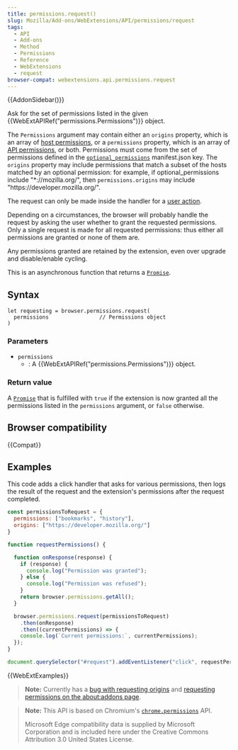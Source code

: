 ```yaml
---
title: permissions.request()
slug: Mozilla/Add-ons/WebExtensions/API/permissions/request
tags:
  - API
  - Add-ons
  - Method
  - Permissions
  - Reference
  - WebExtensions
  - request
browser-compat: webextensions.api.permissions.request
---
```


{{AddonSidebar()}}

Ask for the set of permissions listed in the given {{WebExtAPIRef("permissions.Permissions")}} object.

The `Permissions` argument may contain either an `origins` property, which is an array of [host permissions](/en-US/docs/Mozilla/Add-ons/WebExtensions/manifest.json/permissions#host_permissions), or a `permissions` property, which is an array of [API permissions](/en-US/docs/Mozilla/Add-ons/WebExtensions/manifest.json/permissions#api_permissions), or both. Permissions must come from the set of permissions defined in the [`optional_permissions`](/en-US/docs/Mozilla/Add-ons/WebExtensions/manifest.json/optional_permissions) manifest.json key. The `origins` property may include permissions that match a subset of the hosts matched by an optional permission: for example, if optional_permissions include "\*://mozilla.org/", then `permissions.origins` may include "https\://developer.mozilla.org/".

The request can only be made inside the handler for a [user action](/en-US/docs/Mozilla/Add-ons/WebExtensions/User_actions).

Depending on a circumstances, the browser will probably handle the request by asking the user whether to grant the requested permissions. Only a single request is made for all requested permissions: thus either all permissions are granted or none of them are.

Any permissions granted are retained by the extension, even over upgrade and disable/enable cycling.

This is an asynchronous function that returns a [`Promise`](/en-US/docs/Web/JavaScript/Reference/Global_Objects/Promise).

## Syntax

```js-nolint
let requesting = browser.permissions.request(
  permissions                // Permissions object
)
```

### Parameters

- `permissions`
  - : A {{WebExtAPIRef("permissions.Permissions")}} object.

### Return value

A [`Promise`](/en-US/docs/Web/JavaScript/Reference/Global_Objects/Promise) that is fulfilled with `true` if the extension is now granted all the permissions listed in the `permissions` argument, or `false` otherwise.

## Browser compatibility

{{Compat}}

## Examples

This code adds a click handler that asks for various permissions, then logs the result of the request and the extension's permissions after the request completed.

```js
const permissionsToRequest = {
  permissions: ["bookmarks", "history"],
  origins: ["https://developer.mozilla.org/"]
}

function requestPermissions() {

  function onResponse(response) {
    if (response) {
      console.log("Permission was granted");
    } else {
      console.log("Permission was refused");
    }
    return browser.permissions.getAll();
  }

  browser.permissions.request(permissionsToRequest)
    .then(onResponse)
    .then((currentPermissions) => {
    console.log(`Current permissions:`, currentPermissions);
  });
}

document.querySelector("#request").addEventListener("click", requestPermissions);
```

{{WebExtExamples}}

> **Note:** Currently has a [bug with requesting origins](https://bugzilla.mozilla.org/show_bug.cgi?id=1411873) and [requesting permissions on the about:addons page](https://bugzilla.mozilla.org/show_bug.cgi?id=1382953).

> **Note:** This API is based on Chromium's [`chrome.permissions`](https://developer.chrome.com/docs/extensions/reference/permissions/) API.
>
> Microsoft Edge compatibility data is supplied by Microsoft Corporation and is included here under the Creative Commons Attribution 3.0 United States License.
